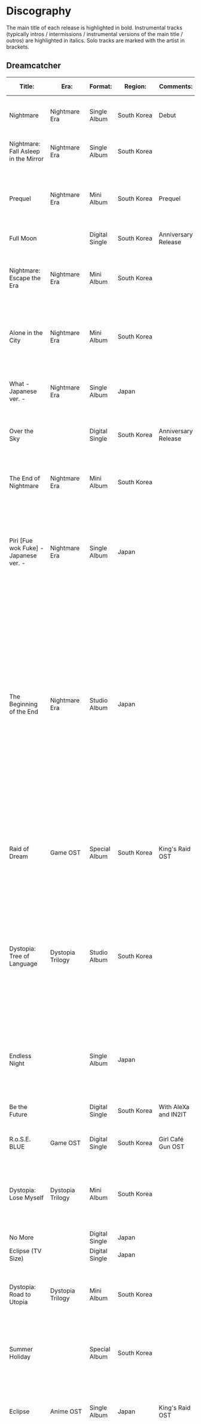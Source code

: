 # Discography

The main title of each release is highlighted in bold.
Instrumental tracks (typically intros / intermissions / instrumental versions of the main title / outros) are highlighted in italics.
Solo tracks are marked with the artist in brackets.

## Dreamcatcher

| Title:                                | Era:               | Format:        | Region:       | Comments:            | Release Date: | Track listing: |
| ------------------------------------- | ------------------ | -------------- | ------------- | -------------------- | ------------- | -------------- |
| Nightmare                             | Nightmare Era      | Single Album   | South Korea   | Debut                | 2017-01-13    | 1. *Welcome to Dream*<br/>2. **Chase Me**<br/>3. Emotion<br/>4. *Chase Me* |
| Nightmare: Fall Asleep in the Mirror  | Nightmare Era      | Single Album   | South Korea   |                      | 2017-04-05    | 1. *My Toys*<br/>2. **Good Night**<br/>3. Lullaby<br/> 4. *Good Night* |
| Prequel                               | Nightmare Era      | Mini Album     | South Korea   | Prequel              | 2017-07-27    | 1. *Before and After*<br/>2. **Fly High**<br/>3. Wake Up<br/>4. Sleep Walking<br/>5. Trust Me<br/>6. *Fly High* |
| Full Moon                             |                    | Digital Single | South Korea   | Anniversary Release  | 2018-02-26    | 1. **Full Moon**<br/>2. *Full Moon* |
| Nightmare: Escape the Era             | Nightmare Era      | Mini Album     | South Korea   |                      | 2018-05-10    | 1. *Inside-Outside*<br/>2. **You and I**<br/>3. Mayday<br/>4. Which a Star<br/>5. Scar<br/>6. *You and I* |
| Alone in the City                     | Nightmare Era      | Mini Album     | South Korea   |                      | 2018-09-20    | 1. *Intro*<br/>2. **What**<br/>3. Wonderland<br/>4. Trap<br/>5. July 7th<br/>6. *What* |
| What - Japanese ver. -                | Nightmare Era      | Single Album   | Japan         |                      | 2018-11-21    | 1. **What (Japanese Version)**<br/>2. Chase Me (Japanese Version)<br/>3. I Miss You |
| Over the Sky                          |                    | Digital Single | South Korea   | Anniversary Release  | 2019-01-16    | 1. **Over the Sky**<br/>2. *Over the Sky* |
| The End of Nightmare                  | Nightmare Era      | Mini Album     | South Korea   |                      | 2019-02-13    | 1. *Intro*<br/>2. **Piri**<br/>3. Diamond<br/>4. And There Was No One Left<br/>5. Daydream<br/>6. *Piri* |
| Piri [Fue wok Fuke] - Japanese ver. - | Nightmare Era      | Single Album   | Japan         |                      | 2019-03-13    | 1. **Piri (Japanese Version)**<br/>2. Good Night (Japanese Version)<br/>3. Wonderland (Japanese Version) |
| The Beginning of the End              | Nightmare Era      | Studio Album   | Japan         |                      | 2019-09-11    | 1. *Intro*<br/>2. **Breaking Out**<br/>3. My Way<br/>4. Chase Me (Japanese Version)<br/>5. Good Night (Japanese Version)<br/>6. Wonderland (Japanese Version)<br/>7. Piri (Japanese Version)<br/>8. What (Japanese Version)<br/>9. I Miss You<br/>10. And There Was No One Left (Japanese Version)<br/>11. You and I (Japanese Version)<br/>12. *Outro* |
| Raid of Dream                         | Game OST           | Special Album  | South Korea   | King's Raid OST      | 2019-09-18    | 1. *Intro*<br/>2. **Deja Vu**<br/>3. The Curse of the Spider<br/>4. Silent Night<br/>5. Polaris<br/>6. Deja Vu (Japanese Version) |
| Dystopia: Tree of Language            | Dystopia Trilogy   | Studio Album   | South Korea   |                      | 2020-02-18    | 1. *Intro*<br/>2. **Scream**<br/>3. Tension<br/>4. Red Sun<br/>5. Black or White<br/>6. Jazz Bar<br/>7. Sahara<br/>8. In the Frozen<br/>9. Daybreak<br/>10. Full Moon<br/>11. Over the Sky<br/>12. *Outro*<br/>13. *Scream*<br/>14. Paradise [Siyeon] |
| Endless Night                         |                    | Single Album   | Japan         |                      | 2020-03-11    | 1. **Endless Night**<br/>2. Over the Sky (Japanese Version)<br/>3. Silent Night (Japanese Version) |
| Be the Future                         |                    | Digital Single | South Korea   | With AleXa and IN2IT | 2020-05-01    | 1. **Be the Future**<br/>2. *Be the Future* |
| R.o.S.E. BLUE                         | Game OST           | Digital Single | South Korea   | Girl Café Gun OST    | 2020-07-15    | 1. **R.o.S.E. BLUE**<br/>2. *R.o.S.E. BLUE* |
| Dystopia: Lose Myself                 | Dystopia Trilogy   | Mini Album     | South Korea   |                      | 2020-08-17    | 1. *Intro*<br/>2. **BOCA**<br/>3. Break the Wall<br/>4. Can't Get You Out of My Mind<br/>5. Dear<br/>6. *BOCA* |
| No More                               |                    | Digital Single | Japan         |                      | 2020-11-20    | 1. **No More** |
| Eclipse (TV Size)                     |                    | Digital Single | Japan         |                      | 2020-12-25    | 1. **Eclipse (TV Size)** |
| Dystopia: Road to Utopia              | Dystopia Trilogy   | Mini Album     | South Korea   |                      | 2021-01-26    | 1. *Intro*<br/>2. **Odd Eye**<br/>3. Wind Blows<br/>4. Poison Love<br/>5. 4 Memory<br/>6. New Days<br/>7. *Odd Eye* |
| Summer Holiday                        |                    | Special Album  | South Korea   |                      | 2021-07-30    | 1. *Intro*<br/>2. **BEcause**<br/>3. Airplane<br/>4. Whistle<br/>5. Alldaylong<br/>6. A Heart of Sunflower |
| Eclipse                               | Anime OST          | Single Album   | Japan         | King's Raid OST      | 2021-03-24    | 1. *Eclipse*<br/>2. No More<br/>3. Don't Light My Fire<br/>4. *Eclipse*<br/>5. *No More*<br/>6. *Don't Light My Fire* |
| Apocalypse: Save Us                   | Apocalypse Trilogy | Mini Album     | South Korea   |                      | 2022-04-12    | 1. *Intro: Save Us*<br/>2. Locked Inside a Door<br/>3. **Maison**<br/>4. Starlight<br/>5. Together<br/>6. Always<br/>7. *Skit: The Seven Doors*<br/>8. Cherry (Real Miracle) [JiU]<br/>9. No Dot [SuA]<br/>10. Entrancing [Siyeon]<br/>11. Winter [Handong]<br/>12. For [Yoohyeon<br/>13. Beauty Full [Dami]<br/>14. Playground [Gahyun] |
| Apocalypse: Follow Us                 | Apocalypse Trilogy | Mini Album     | South Korea   |                      | 2022-10-11    | 1. *Intro: Chaotical X*<br/>2. **Vision**<br/>3. Fairytale<br/>4. Some Love<br/>5. Rainy Day<br/>6. *Outro: Mother Nature* |
| Reason                                |                    | Digital Single | South Korea   | Anniversary Release  | 2023-01-13    | 1. **Reason**<br/>2. *Reason* |
| Apocalypse: From Us                   | Apocalypse Trilogy | Mini Album     | South Korea   |                      | 2023-05-24    | 1. *Intro: From Us*<br/>2. **Bon Voyage**<br/>3. Demian<br/>4. Propose<br/>5. To You |
| Bon Voyage (Farewell Version)         | Apocalypse Trilogy | Digital Single | International |                      | 2023-09-14    | 1. **Bon Voyage (Farewell Version)**
| VersuS: VillainS                      | VersuS Trilogy     | Mini Album     | South Korea   |                      | 2023-11-22    | 1. *Intro: This My Fashion*<br/>2. **OOTD**<br/>3. Rising<br/>4. Shatter<br/>5. We Are Young |
| VersuS: VirtuouS                      | VersuS Trilogy     | Mini Album     | South Korea   |                      | 2024-07-10    | 1. *Intro: 7\' Dreamcatcher*<br/>2. **Justice**<br/>3. STΦMP!<br/>4. 2 Rings<br/>5. Fireflies |
| My Christmas Sweet Love               |                    | Special Album  | South Korea   |                      | 2024-12-20    | 1. **My Christmas Sweet Love**<br/>2. Jazz Bar (Carol ver.)<br/>3. Wonderland (Carol ver.) |

## Minx

| Title:                                | Format:        | Region:     | Comments: | Release Date: | Track listing: |
| ------------------------------------- | -------------- | ----------- | --------- | ------------- | -------------- |
| Why Did You Come to My Home?          | Digital Single | South Korea | Debut     | 2014-09-18    | 1. **Why Did You Come to My Home?**<br/>2. *Why Did You Come to My Home?* |
| Love Shake                            | Mini Album     | South Korea |           | 2015-07-02    | 1. Superstar Superman<br/>2. **Love Shake**<br/>3. I Just Like You<br/>4. Shut Up<br/>5. Love Shake (DJ Stereo Club Mix)<br/>6. *Love Shake* |
